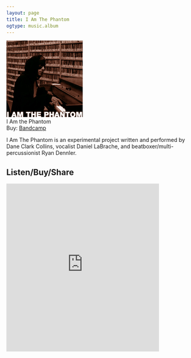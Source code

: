 ```yaml
---
layout: page
title: I Am The Phantom
ogtype: music.album
---
```


<div class="left album cover">
  <img src="/media/covers/i_am_the_phantom.jpg" /><br>I Am the Phantom<br><span class="small-text">Buy: <a href="#">Bandcamp</a></span>
</div>

I Am The Phantom is an experimental project written and performed by Dane Clark Collins, vocalist Daniel LaBrache, and beatboxer/multi-percussionist Ryan Dennler.

<div class="clearfix" style="margin-bottom: 2em;"></div>

## Listen/Buy/Share

<iframe style="border: 0; width: 400px; height: 439px;" src="https://bandcamp.com/EmbeddedPlayer/album=3684324035/size=large/bgcol=ffffff/linkcol=0687f5/artwork=small/transparent=true/" seamless><a href="http://daneclarkcollins.bandcamp.com/album/i-am-the-phantom">I Am The Phantom by I Am The Phantom</a></iframe>
